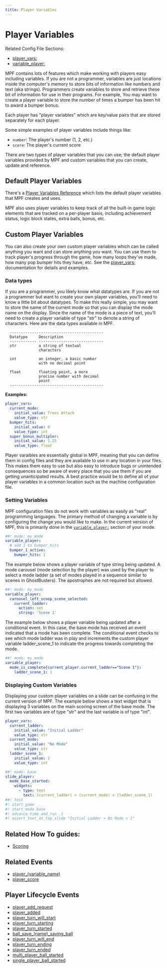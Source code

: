 ```yaml
---
title: Player Variables
---
```


# Player Variables


Related Config File Sections:

* [player_vars:](../config/player_vars.md)
* [variable_player:](../config/variable_player.md)

MPF contains lots of features which make working with players easy
including variables. If you are not a programmer, variables are just
locations inside the computer's memory to store bits of information
like numbers and text (aka strings). Programmers create variables to
store and retrieve these bit of information for use in their programs.
For example, You may want to create a player variable to store the
number of times a bumper has been hit to award a bumper bonus.

Each player has "player variables" which are key/value pairs that are
stored separately for each player.

Some simple examples of player variables include things like:

* `number`: The player's number (1, 2, etc.)
* `score`: The player's current score

There are two types of player variables that you can use; the default
player variables provided by MPF and custom variables that you can
create, update and reference.

## Default Player Variables

There's a [Player Variables Reference](../player_vars/index.md) which
lists the default player variables that MPF creates and uses.

MPF also uses player variables to keep track of all the built-in game
logic elements that are tracked on a per-player basis, including
achievement status, logic block states, extra balls, bonus, etc.

## Custom Player Variables

You can also create your own custom player variables which can be called
anything you want and can store anything you want. You can use them to
track player's progress through the game, how many loops they've made,
how many pop bumper hits they have, etc. See the
[player_vars:](../config/player_vars.md) documentation for
details and examples.

### Data types

If you are a programmer, you likely know what datatypes are. If you are
not a programmer but want to create your own player variables, you'll
need to know a little bit about datatypes. To make this really simple,
you may want to store the name of the current mode so that you can
display the mode name on the display. Since the name of the mode is a
piece of text, you'll need to create a player variable of type "str"
to denote a string of characters. Here are the data types available in
MPF.

```
  ------------------------------------------
  Datatype     Description
  ------------ -----------------------------
  str          a string of textual
               characters

  int          an integer, a basic number
               with no decimal point

  float        floating point, a more
               precise number with decimal
               point
  ------------------------------------------
```

**Examples:**

``` yaml
player_vars:
  current_mode:
    initial_value: Trees Attack
    value_type: str
  bumper_hits:
    initial_value: 0
    value_type: int
  super_bonus_multipler:
    initial_value: 1.25
    value_type: float
```

Player varaibles are essentially global in MPF, meaning that you can
define them in config files and they are available to use in any
location in your files. This makes them easy to use but also easy to
introduce bugs or unintended consequences so be aware of every place
that you use them if you are getting unanticipated results. A best
practice would be to define all of your player variables in a common
location such as the machine configuration file.

### Setting Variables

MPF configuration files do not work with variables as easily as "real"
programming languages. The primary method of changing a variable is by
configuring the change you would like to make. In the current version of
MPF, this is primarily done in the [`variable_player:`](../config/variable_player.md)
section of your mode.

``` yaml
##! mode: my_mode
variable_player:
  # add 1 to bumper_hits
  bumper_1_active:
    bumper_hits: 1
```

The example below shows a player variable of type string being updated.
A mode carousel (mode selection by the player) was used by the player to
select a mode ladder (a set of modes played in a sequence similar to
scenes in GhostBusters). The apostrophes are not required but allowed.

``` yaml
##! mode: my_mode
variable_player:
  carousel_left_scoop_scene_selected:
    current_ladder:
      action: set
      string: 'Scene 1'
```

The example below shows a player variable being updated after a
conditional event. In this case, the base mode has received an event
indicated that a mode has been complete. The conditional event checks to
see which mode ladder was in play and increments the custom player
variable ladder_scene_1 to indicate the progress towards completing the
mode.

``` yaml
##! mode: my_mode
variable_player:
  mode_is_complete{current_player.current_ladder=="Scene 1"}:
    ladder_scene_1: 1
```

### Displaying Custom Variables

Displaying your custom player variables on a slide can be confusing in
the current version of MPF. The example below shows a text widget that
is displaying 3 variables on the main scoring screen of the base mode.
The first two variables are of type "str" and the last variable is of
type "int".

``` yaml
player_vars:
  current_ladder:
    initial_value: "Initial Ladder"
    value_type: str
  current_mode:
    initial_value: "No Mode"
    value_type: str
  ladder_scene_1:
    initial_value: 1
    value_type: int

##! mode: base
slide_player:
  mode_base_started:
    widgets:
      - type: text
        text: (current_ladder) > (current_mode) > (ladder_scene_1)
##! test
#! start_game
#! start_mode base
#! advance_time_and_run .1
#! assert_text_on_top_slide "Initial Ladder > No Mode > 1"
```

## Related How To guides:

* [Scoring](../game_logic/scoring/index.md)

## Related Events

* [player_(variable_name)](../events/player_player_var.md)
* [player_score](../events/player_score.md)

## Player Lifecycle Events

* [player_add_request](../events/player_add_request.md)
* [player_added](../events/player_added.md)
* [player_turn_will_start](../events/player_turn_will_start.md)
* [player_turn_starting](../events/player_turn_starting.md)
* [player_turn_started](../events/player_turn_started.md)
* [ball_save_(name)\_saving_ball](../events/ball_save_ball_save_saving_ball.md)
* [player_turn_will_end](../events/player_turn_will_end.md)
* [player_turn_ending](../events/player_turn_ending.md)
* [player_turn_ended](../events/player_turn_ended.md)
* [multi_player_ball_started](../events/multi_player_ball_started.md)
* [single_player_ball_started](../events/single_player_ball_started.md)
